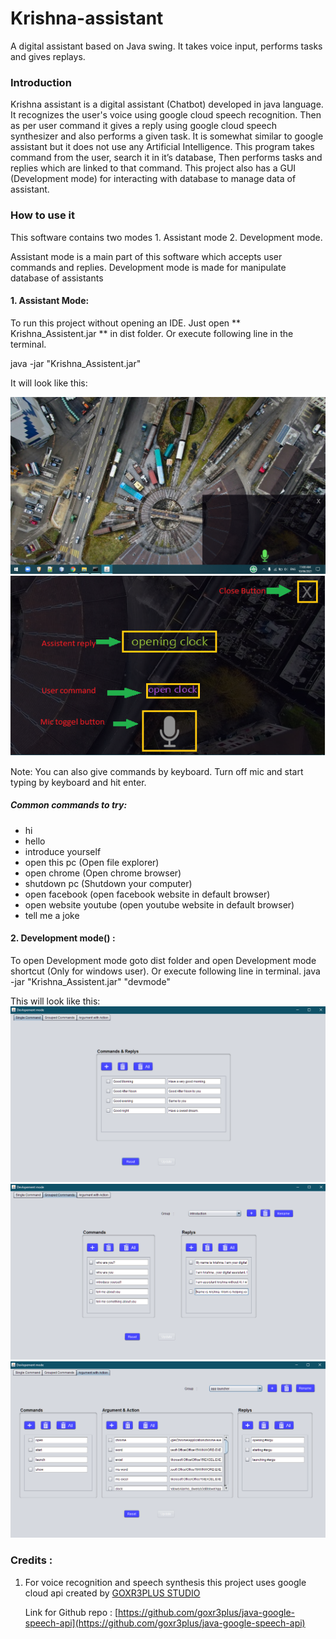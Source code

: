 # Krishna-assistant

A digital assistant based on Java swing. It takes voice input, performs tasks and gives replays.

### Introduction

Krishna assistant is a digital assistant (Chatbot) developed in java language. It recognizes the user's voice using google cloud speech recognition. Then as per user command it gives a reply using google cloud speech synthesizer and also performs a given task. It is somewhat similar to google assistant but it does not use any Artificial Intelligence. This program takes command from the user, search it in it’s database, Then performs  tasks and replies which are linked to that command. This project also has a GUI (Development mode) for interacting with database to manage data of assistant.

### How to use it

This software contains two modes 1. Assistant mode 2. Development mode.

 Assistant mode is a main part of this software which accepts user commands and replies. Development mode is made for manipulate database of assistants



#### 1. Assistant Mode:

To run this project without opening an IDE. Just open ** Krishna_Assistent.jar ** in dist folder. Or execute following line in the terminal.

java -jar "Krishna_Assistent.jar" 

It will look like this:

![Assistant Image](/Screenshots/a1.png)
![Assistant Image](/Screenshots/a2.png)

 

Note: You can also give commands by keyboard. Turn off mic and start typing by keyboard and hit enter.  

##### Common commands to try:



*   hi
*   hello
*   introduce yourself
*   open this pc (Open file explorer)
*   open chrome (Open chrome browser)
*   shutdown pc (Shutdown your computer)
*   open facebook (open facebook website in default browser)
*   open website youtube (open youtube website in default browser)
*   tell me a joke
#### 2.  Development mode() :

To open Development mode goto dist folder and open Development mode shortcut (Only for windows user). Or execute following line in terminal.
java -jar "Krishna_Assistent.jar" "devmode"

This will look like this:
![Assistant Image](/Screenshots/d1.png)
![Assistant Image](/Screenshots/d2.png)
![Assistant Image](/Screenshots/d3.png)

### Credits :



1. For voice recognition and  speech synthesis this project uses google cloud api created by [GOXR3PLUS STUDIO](https://github.com/goxr3plus)

    Link for Github repo : [https://github.com/goxr3plus/java-google-speech-api](https://github.com/goxr3plus/java-google-speech-api)
